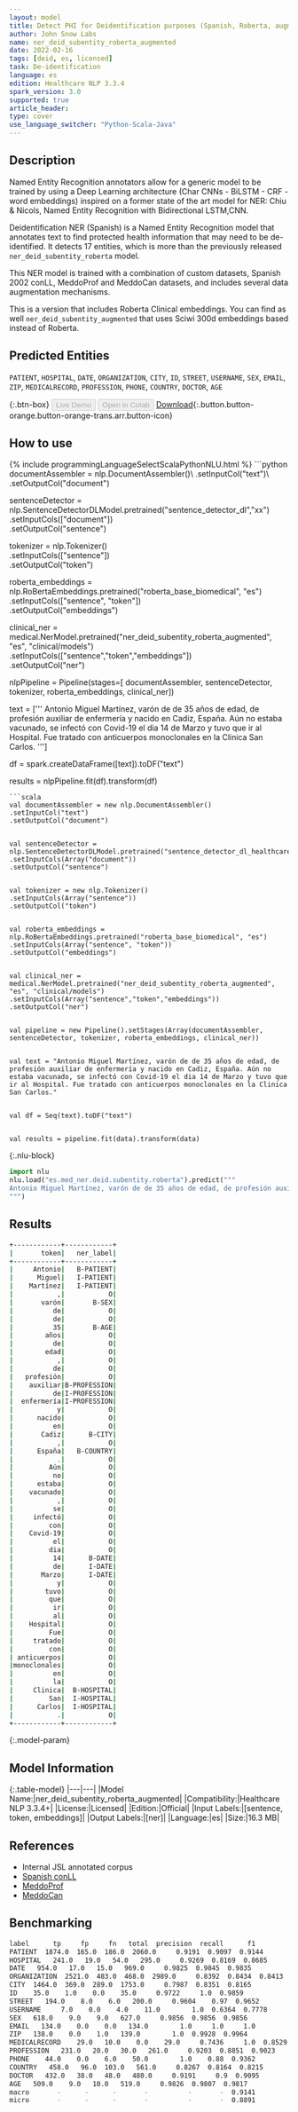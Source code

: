 ```yaml
---
layout: model
title: Detect PHI for Deidentification purposes (Spanish, Roberta, augmented)
author: John Snow Labs
name: ner_deid_subentity_roberta_augmented
date: 2022-02-16
tags: [deid, es, licensed]
task: De-identification
language: es
edition: Healthcare NLP 3.3.4
spark_version: 3.0
supported: true
article_header:
type: cover
use_language_switcher: "Python-Scala-Java"
---
```



## Description


Named Entity Recognition annotators allow for a generic model to be trained by using a Deep Learning architecture (Char CNNs - BiLSTM - CRF - word embeddings) inspired on a former state of the art model for NER: Chiu & Nicols, Named Entity Recognition with Bidirectional LSTM,CNN. 


Deidentification NER (Spanish) is a Named Entity Recognition model that annotates text to find protected health information that may need to be de-identified. It detects 17 entities, which is more than the previously released `ner_deid_subentity_roberta` model.


This NER model is trained with a combination of custom datasets, Spanish 2002 conLL, MeddoProf and MeddoCan datasets, and includes several data augmentation mechanisms.


This is a version that includes Roberta Clinical embeddings. You can find as well `ner_deid_subentity_augmented` that uses Sciwi 300d embeddings based instead of Roberta.


## Predicted Entities


`PATIENT`, `HOSPITAL`, `DATE`, `ORGANIZATION`, `CITY`, `ID`, `STREET`, `USERNAME`, `SEX`, `EMAIL`, `ZIP`, `MEDICALRECORD`, `PROFESSION`, `PHONE`, `COUNTRY`, `DOCTOR`, `AGE`


{:.btn-box}
<button class="button button-orange" disabled>Live Demo</button>
<button class="button button-orange" disabled>Open in Colab</button>
[Download](https://s3.amazonaws.com/auxdata.johnsnowlabs.com/clinical/models/ner_deid_subentity_roberta_augmented_es_3.3.4_3.0_1645006804071.zip){:.button.button-orange.button-orange-trans.arr.button-icon}


## How to use






<div class="tabs-box" markdown="1">
{% include programmingLanguageSelectScalaPythonNLU.html %}
```python
documentAssembler = nlp.DocumentAssembler()\
.setInputCol("text")\
.setOutputCol("document")


sentenceDetector = nlp.SentenceDetectorDLModel.pretrained("sentence_detector_dl","xx")\
.setInputCols(["document"])\
.setOutputCol("sentence")


tokenizer = nlp.Tokenizer()\
.setInputCols(["sentence"])\
.setOutputCol("token")


roberta_embeddings = nlp.RoBertaEmbeddings.pretrained("roberta_base_biomedical", "es")\
.setInputCols(["sentence", "token"])\
.setOutputCol("embeddings")


clinical_ner = medical.NerModel.pretrained("ner_deid_subentity_roberta_augmented", "es", "clinical/models")\
.setInputCols(["sentence","token","embeddings"])\
.setOutputCol("ner")


nlpPipeline = Pipeline(stages=[
documentAssembler,
sentenceDetector,
tokenizer,
roberta_embeddings,
clinical_ner])


text = ['''
Antonio Miguel Martínez, varón de de 35 años de edad, de profesión auxiliar de enfermería y nacido en Cadiz, España. Aún no estaba vacunado, se infectó con Covid-19 el dia 14 de Marzo y tuvo que ir al Hospital. Fue tratado con anticuerpos monoclonales en la Clinica San Carlos.
''']


df = spark.createDataFrame([text]).toDF("text")


results = nlpPipeline.fit(df).transform(df)
```
```scala
val documentAssembler = new nlp.DocumentAssembler()
.setInputCol("text")
.setOutputCol("document")


val sentenceDetector = nlp.SentenceDetectorDLModel.pretrained("sentence_detector_dl_healthcare","xx")
.setInputCols(Array("document"))
.setOutputCol("sentence")


val tokenizer = new nlp.Tokenizer()
.setInputCols(Array("sentence"))
.setOutputCol("token")


val roberta_embeddings = nlp.RoBertaEmbeddings.pretrained("roberta_base_biomedical", "es")
.setInputCols(Array("sentence", "token"))
.setOutputCol("embeddings")


val clinical_ner = medical.NerModel.pretrained("ner_deid_subentity_roberta_augmented", "es", "clinical/models")
.setInputCols(Array("sentence","token","embeddings"))
.setOutputCol("ner")


val pipeline = new Pipeline().setStages(Array(documentAssembler, sentenceDetector, tokenizer, roberta_embeddings, clinical_ner))


val text = "Antonio Miguel Martínez, varón de de 35 años de edad, de profesión auxiliar de enfermería y nacido en Cadiz, España. Aún no estaba vacunado, se infectó con Covid-19 el dia 14 de Marzo y tuvo que ir al Hospital. Fue tratado con anticuerpos monoclonales en la Clinica San Carlos."


val df = Seq(text).toDF("text")


val results = pipeline.fit(data).transform(data)
```


{:.nlu-block}
```python
import nlu
nlu.load("es.med_ner.deid.subentity.roberta").predict("""
Antonio Miguel Martínez, varón de de 35 años de edad, de profesión auxiliar de enfermería y nacido en Cadiz, España. Aún no estaba vacunado, se infectó con Covid-19 el dia 14 de Marzo y tuvo que ir al Hospital. Fue tratado con anticuerpos monoclonales en la Clinica San Carlos.
""")
```

</div>


## Results


```bash
+------------+------------+
|       token|   ner_label|
+------------+------------+
|     Antonio|   B-PATIENT|
|      Miguel|   I-PATIENT|
|    Martínez|   I-PATIENT|
|           ,|           O|
|       varón|       B-SEX|
|          de|           O|
|          de|           O|
|          35|       B-AGE|
|        años|           O|
|          de|           O|
|        edad|           O|
|           ,|           O|
|          de|           O|
|   profesión|           O|
|    auxiliar|B-PROFESSION|
|          de|I-PROFESSION|
|  enfermería|I-PROFESSION|
|           y|           O|
|      nacido|           O|
|          en|           O|
|       Cadiz|      B-CITY|
|           ,|           O|
|      España|   B-COUNTRY|
|           .|           O|
|         Aún|           O|
|          no|           O|
|      estaba|           O|
|    vacunado|           O|
|           ,|           O|
|          se|           O|
|     infectó|           O|
|         con|           O|
|    Covid-19|           O|
|          el|           O|
|         dia|           O|
|          14|      B-DATE|
|          de|      I-DATE|
|       Marzo|      I-DATE|
|           y|           O|
|        tuvo|           O|
|         que|           O|
|          ir|           O|
|          al|           O|
|    Hospital|           O|
|         Fue|           O|
|     tratado|           O|
|         con|           O|
| anticuerpos|           O|
|monoclonales|           O|
|          en|           O|
|          la|           O|
|     Clinica|  B-HOSPITAL|
|         San|  I-HOSPITAL|
|      Carlos|  I-HOSPITAL|
|           .|           O|
+------------+------------+
```


{:.model-param}
## Model Information


{:.table-model}
|---|---|
|Model Name:|ner_deid_subentity_roberta_augmented|
|Compatibility:|Healthcare NLP 3.3.4+|
|License:|Licensed|
|Edition:|Official|
|Input Labels:|[sentence, token, embeddings]|
|Output Labels:|[ner]|
|Language:|es|
|Size:|16.3 MB|


## References


- Internal JSL annotated corpus
- [Spanish conLL](https://www.clips.uantwerpen.be/conll2002/ner/data/)
- [MeddoProf](https://temu.bsc.es/meddoprof/data/)
- [MeddoCan](https://temu.bsc.es/meddocan/)


## Benchmarking


```bash
label      tp     fp     fn   total  precision  recall      f1
PATIENT  1874.0  165.0  186.0  2060.0     0.9191  0.9097  0.9144
HOSPITAL   241.0   19.0   54.0   295.0     0.9269  0.8169  0.8685
DATE   954.0   17.0   15.0   969.0     0.9825  0.9845  0.9835
ORGANIZATION  2521.0  483.0  468.0  2989.0     0.8392  0.8434  0.8413
CITY  1464.0  369.0  289.0  1753.0     0.7987  0.8351  0.8165
ID    35.0    1.0    0.0    35.0     0.9722     1.0  0.9859
STREET   194.0    8.0    6.0   200.0     0.9604    0.97  0.9652
USERNAME     7.0    0.0    4.0    11.0        1.0  0.6364  0.7778
SEX   618.0    9.0    9.0   627.0     0.9856  0.9856  0.9856
EMAIL   134.0    0.0    0.0   134.0        1.0     1.0     1.0
ZIP   138.0    0.0    1.0   139.0        1.0  0.9928  0.9964
MEDICALRECORD    29.0   10.0    0.0    29.0     0.7436     1.0  0.8529
PROFESSION   231.0   20.0   30.0   261.0     0.9203  0.8851  0.9023
PHONE    44.0    0.0    6.0    50.0        1.0    0.88  0.9362
COUNTRY   458.0   96.0  103.0   561.0     0.8267  0.8164  0.8215
DOCTOR   432.0   38.0   48.0   480.0     0.9191     0.9  0.9095
AGE   509.0    9.0   10.0   519.0     0.9826  0.9807  0.9817
macro       -      -      -       -          -       -  0.9141
micro       -      -      -       -          -       -  0.8891
```
